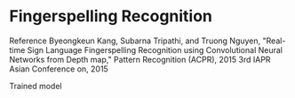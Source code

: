 # Fingerspelling Recognition

Reference
Byeongkeun Kang, Subarna Tripathi, and Truong Nguyen, "Real-time Sign Language Fingerspelling Recognition using Convolutional Neural Networks from Depth map," Pattern Recognition (ACPR), 2015 3rd IAPR Asian Conference on, 2015

Trained model

